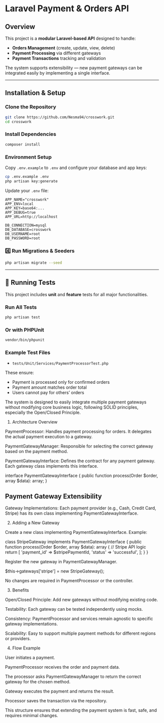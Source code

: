 # Laravel Payment & Orders API

##  Overview

This project is a **modular Laravel-based API** designed to handle:

- **Orders Management** (create, update, view, delete)  
- **Payment Processing** via different gateways  
-  **Payment Transactions** tracking and validation  

The system supports extensibility — new payment gateways can be integrated easily by implementing a single interface.

---


## Installation & Setup

###  Clone the Repository

```bash
git clone https://github.com/Nesma94/crosswork.git
cd crosswork
```

###  Install Dependencies

```bash
composer install
```

###  Environment Setup

Copy `.env.example` to `.env` and configure your database and app keys:

```bash
cp .env.example .env
php artisan key:generate
```

Update your `.env` file:
```env
APP_NAME="crosswork"
APP_ENV=local
APP_KEY=base64:...
APP_DEBUG=true
APP_URL=http://localhost

DB_CONNECTION=mysql
DB_DATABASE=crosswork
DB_USERNAME=root
DB_PASSWORD=root
```

### 4️⃣ Run Migrations & Seeders

```bash
php artisan migrate --seed
```


---

## 🧪 Running Tests

This project includes **unit** and **feature** tests for all major functionalities.

### Run All Tests
```bash
php artisan test
```

### Or with PHPUnit
```bash
vendor/bin/phpunit
```

### Example Test Files
- `tests/Unit/Services/PaymentProcessorTest.php`

These ensure:
- Payment is processed only for confirmed orders  
- Payment amount matches order total  
- Users cannot pay for others’ orders 

The system is designed to easily integrate multiple payment gateways without modifying core business logic, following SOLID principles, especially the Open/Closed Principle.

1. Architecture Overview

PaymentProcessor: Handles payment processing for orders. It delegates the actual payment execution to a gateway.

PaymentGatewayManager: Responsible for selecting the correct gateway based on the payment method.

PaymentGatewayInterface: Defines the contract for any payment gateway. Each gateway class implements this interface.

interface PaymentGatewayInterface {
    public function process(Order $order, array $data): array;
}
## Payment Gateway Extensibility

Gateway Implementations: Each payment provider (e.g., Cash, Credit Card, Stripe) has its own class implementing PaymentGatewayInterface.

2. Adding a New Gateway

Create a new class implementing PaymentGatewayInterface.
Example:

class StripeGateway implements PaymentGatewayInterface {
    public function process(Order $order, array $data): array {
        // Stripe API logic
        return [
            'payment_id' => $stripePaymentId,
            'status' => 'successful',
        ];
    }
}


Register the new gateway in PaymentGatewayManager.

$this->gateways['stripe'] = new StripeGateway();


No changes are required in PaymentProcessor or the controller.

3. Benefits

Open/Closed Principle: Add new gateways without modifying existing code.

Testability: Each gateway can be tested independently using mocks.

Consistency: PaymentProcessor and services remain agnostic to specific gateway implementations.

Scalability: Easy to support multiple payment methods for different regions or providers.

4. Flow Example

User initiates a payment.

PaymentProcessor receives the order and payment data.

The processor asks PaymentGatewayManager to return the correct gateway for the chosen method.

Gateway executes the payment and returns the result.

Processor saves the transaction via the repository.

This structure ensures that extending the payment system is fast, safe, and requires minimal changes.